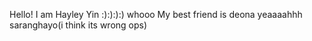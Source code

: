 Hello!
I am Hayley Yin
:):):):) 
whooo
My best friend is deona
yeaaaahhh
saranghayo(i think its wrong ops)